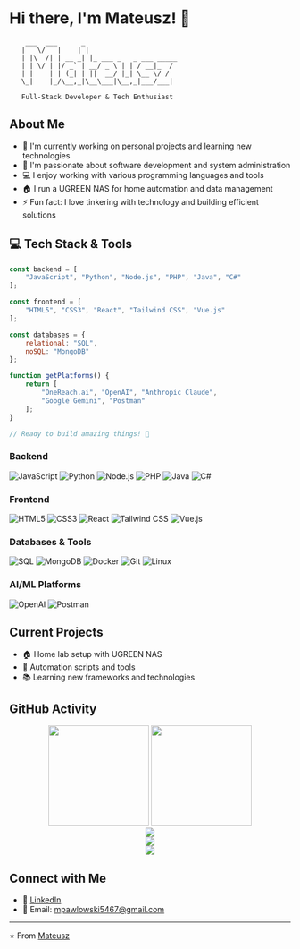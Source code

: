 # Hi there, I'm Mateusz! 👋

```
    ___  ___      _                       
   |   \/   |    | |                      
   | |\  /| | __ _| |_ ___ _   _ ___ _____ 
   | | \/ | |/ _` | __/ _ \ | | / __|_  /  
   | |    | | (_| | ||  __/ |_| \__ \/ /   
   \_|    |_/\__,_|\__\___|\__,_|___/___|  
                                          
   Full-Stack Developer & Tech Enthusiast
```

## About Me
- 🔭 I'm currently working on personal projects and learning new technologies
- 🌱 I'm passionate about software development and system administration
- 💻 I enjoy working with various programming languages and tools
- 🏠 I run a UGREEN NAS for home automation and data management
- ⚡ Fun fact: I love tinkering with technology and building efficient solutions

## 💻 Tech Stack & Tools

```javascript
const backend = [
    "JavaScript", "Python", "Node.js", "PHP", "Java", "C#"
];

const frontend = [
    "HTML5", "CSS3", "React", "Tailwind CSS", "Vue.js"
];

const databases = {
    relational: "SQL",
    noSQL: "MongoDB"
};

function getPlatforms() {
    return [
        "OneReach.ai", "OpenAI", "Anthropic Claude", 
        "Google Gemini", "Postman"
    ];
}

// Ready to build amazing things! 🚀
```

### Backend
![JavaScript](https://img.shields.io/badge/-JavaScript-F7DF1E?style=flat-square&logo=JavaScript&logoColor=black)
![Python](https://img.shields.io/badge/-Python-3776AB?style=flat-square&logo=Python&logoColor=white)
![Node.js](https://img.shields.io/badge/-Node.js-339933?style=flat-square&logo=Node.js&logoColor=white)
![PHP](https://img.shields.io/badge/-PHP-777BB4?style=flat-square&logo=PHP&logoColor=white)
![Java](https://img.shields.io/badge/-Java-007396?style=flat-square&logo=Java&logoColor=white)
![C#](https://img.shields.io/badge/-C%23-239120?style=flat-square&logo=C-Sharp&logoColor=white)

### Frontend
![HTML5](https://img.shields.io/badge/-HTML5-E34F26?style=flat-square&logo=HTML5&logoColor=white)
![CSS3](https://img.shields.io/badge/-CSS3-1572B6?style=flat-square&logo=CSS3&logoColor=white)
![React](https://img.shields.io/badge/-React-61DAFB?style=flat-square&logo=React&logoColor=black)
![Tailwind CSS](https://img.shields.io/badge/-Tailwind%20CSS-38B2AC?style=flat-square&logo=Tailwind-CSS&logoColor=white)
![Vue.js](https://img.shields.io/badge/-Vue.js-4FC08D?style=flat-square&logo=Vue.js&logoColor=white)

### Databases & Tools
![SQL](https://img.shields.io/badge/-SQL-4479A1?style=flat-square&logo=MySQL&logoColor=white)
![MongoDB](https://img.shields.io/badge/-MongoDB-47A248?style=flat-square&logo=MongoDB&logoColor=white)
![Docker](https://img.shields.io/badge/-Docker-2496ED?style=flat-square&logo=Docker&logoColor=white)
![Git](https://img.shields.io/badge/-Git-F05032?style=flat-square&logo=Git&logoColor=white)
![Linux](https://img.shields.io/badge/-Linux-FCC624?style=flat-square&logo=Linux&logoColor=black)

### AI/ML Platforms
![OpenAI](https://img.shields.io/badge/-OpenAI-412991?style=flat-square&logo=OpenAI&logoColor=white)
![Postman](https://img.shields.io/badge/-Postman-FF6C37?style=flat-square&logo=Postman&logoColor=white)

## Current Projects
- 🏠 Home lab setup with UGREEN NAS
- 🔧 Automation scripts and tools
- 📚 Learning new frameworks and technologies

## GitHub Activity

<!-- GitHub Stats with more detailed info -->
<div align="center">
  <img height="180em" src="https://github-readme-stats.vercel.app/api?username=Mpawlowski5467&show_icons=true&theme=tokyonight&include_all_commits=true&count_private=true"/>
  <img height="180em" src="https://github-readme-stats.vercel.app/api/top-langs/?username=Mpawlowski5467&layout=compact&theme=tokyonight"/>
</div>

<!-- GitHub Streak Stats -->
<div align="center">
  <img src="https://streak-stats.demolab.com?user=Mpawlowski5467&theme=tokyonight&hide_border=true"/>
</div>

<!-- Activity Graph -->
<div align="center">
  <img src="https://github-readme-activity-graph.vercel.app/graph?username=Mpawlowski5467&theme=tokyo-night&hide_border=true&area=true"/>
</div>

<!-- Trophy Display -->
<div align="center">
  <img src="https://github-profile-trophy.vercel.app/?username=Mpawlowski5467&theme=tokyonight&no-frame=true&margin-w=15&margin-h=15&column=7"/>
</div>

## Connect with Me
- 💼 [LinkedIn](https://www.linkedin.com/in/mateusz-pawlowski-823849302/)
- 📧 Email: mpawlowski5467@gmail.com

---
⭐️ From [Mateusz](https://github.com/Mpawlowski5467)
